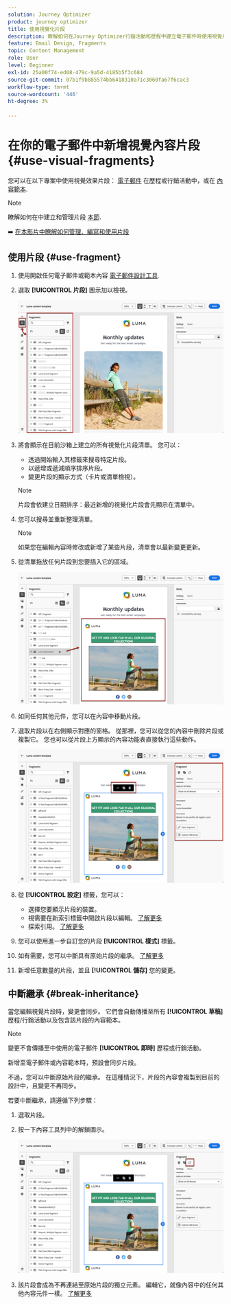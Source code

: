 ```yaml
---
solution: Journey Optimizer
product: journey optimizer
title: 使用視覺化片段
description: 瞭解如何在Journey Optimizer行銷活動和歷程中建立電子郵件時使用視覺片段
feature: Email Design, Fragments
topic: Content Management
role: User
level: Beginner
exl-id: 25a00f74-ed08-479c-9a5d-4185b5f3c684
source-git-commit: 07b1f9b885574bb6418310a71c3060fa67f6cac3
workflow-type: tm+mt
source-wordcount: '446'
ht-degree: 3%

---
```


# 在你的電子郵件中新增視覺內容片段 {#use-visual-fragments}

您可以在以下專案中使用視覺效果片段： [電子郵件](get-started-email-design.md) 在歷程或行銷活動中，或在 [內容範本](../content-management/content-templates.md).

>[!NOTE]
>
>瞭解如何在中建立和管理片段 [本節](../content-management/fragments.md).

➡️ [在本影片中瞭解如何管理、編寫和使用片段](../content-management/fragments.md#video-fragments)

## 使用片段 {#use-fragment}

1. 使用開啟任何電子郵件或範本內容 [電子郵件設計工具](get-started-email-design.md).

1. 選取 **[!UICONTROL 片段]** 圖示加以檢視。

   ![](assets/fragments-in-designer.png)

1. 將會顯示在目前沙箱上建立的所有視覺化片段清單。 您可以：

   * 透過開始輸入其標籤來搜尋特定片段。
   * 以遞增或遞減順序排序片段。
   * 變更片段的顯示方式（卡片或清單檢視）。

   >[!NOTE]
   >
   >片段會依建立日期排序：最近新增的視覺化片段會先顯示在清單中。

1. 您可以搜尋並重新整理清單。

   >[!NOTE]
   >
   >如果您在編輯內容時修改或新增了某些片段，清單會以最新變更更新。

1. 從清單拖放任何片段到您要插入它的區域。

   ![](assets/fragment-insert.png)

1. 如同任何其他元件，您可以在內容中移動片段。

1. 選取片段以在右側顯示對應的窗格。 從那裡，您可以從您的內容中刪除片段或複製它。 您也可以從片段上方顯示的內容功能表直接執行這些動作。

   ![](assets/fragment-right-pane.png)

1. 從 **[!UICONTROL 設定]** 標籤，您可以：

   * 選擇您要顯示片段的裝置。
   * 視需要在新索引標籤中開啟片段以編輯。 [了解更多](../content-management/fragments.md#edit-fragments)
   * 探索引用。 [了解更多](../content-management/fragments.md#explore-references)

1. 您可以使用進一步自訂您的片段 **[!UICONTROL 樣式]** 標籤。

1. 如有需要，您可以中斷具有原始片段的繼承。 [了解更多](#break-inheritance)

1. 新增任意數量的片段，並且 **[!UICONTROL 儲存]** 您的變更。

## 中斷繼承 {#break-inheritance}

當您編輯視覺片段時，變更會同步。 它們會自動傳播至所有 **[!UICONTROL 草稿]** 歷程/行銷活動以及包含該片段的內容範本。

>[!NOTE]
>
>變更不會傳播至中使用的電子郵件 **[!UICONTROL 即時]** 歷程或行銷活動。

新增至電子郵件或內容範本時，預設會同步片段。

不過，您可以中斷原始片段的繼承。 在這種情況下，片段的內容會複製到目前的設計中，且變更不再同步。

若要中斷繼承，請遵循下列步驟：

1. 選取片段。

1. 按一下內容工具列中的解鎖圖示。

   ![](assets/fragment-break-inheritance.png)

1. 該片段會成為不再連結至原始片段的獨立元素。 編輯它，就像內容中的任何其他內容元件一樣。 [了解更多](content-components.md)
